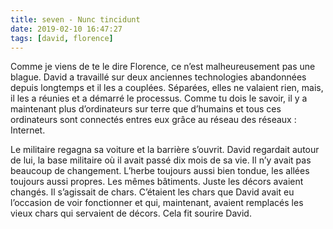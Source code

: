 ```yaml
---
title: seven - Nunc tincidunt
date: 2019-02-10 16:47:27
tags: [david, florence]
---
```

Comme je viens de te le dire Florence, ce n’est malheureusement pas une blague. David a travaillé sur deux anciennes technologies abandonnées depuis longtemps et il les a couplées. Séparées, elles ne valaient rien, mais, il les a réunies et a démarré le processus. Comme tu dois le savoir, il y a maintenant plus d’ordinateurs sur terre que d’humains et tous ces ordinateurs sont connectés entres eux grâce au réseau des réseaux : Internet.

Le militaire regagna sa voiture et la barrière s’ouvrit. David regardait autour de lui, la base militaire où il avait passé dix mois de sa vie. Il n’y avait pas beaucoup de changement. L’herbe toujours aussi bien tondue, les allées toujours aussi propres. Les mêmes bâtiments. Juste les décors avaient changés. Il s’agissait de chars. C’étaient les chars que David avait eu l’occasion de voir fonctionner et qui, maintenant, avaient remplacés les vieux chars qui servaient de décors. Cela fit sourire David.
